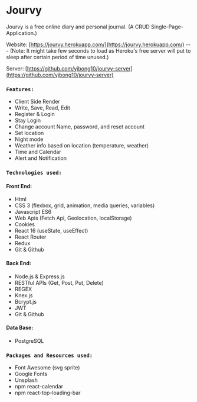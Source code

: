 # Jourvy

Jourvy is a free online diary and personal journal. (A CRUD Single-Page-Application.)

Website: [https://jourvy.herokuapp.com/](https://jourvy.herokuapp.com/) ---
(Note: It might take few seconds to load as Heroku's free server will put to sleep after certain period of time unused.)

Server: [https://github.com/yjbong10/jourvy-server](https://github.com/yjbong10/jourvy-server)

### `Features:`
* Client Side Render
* Write, Save, Read, Edit
* Register & Login
* Stay Login
* Change account Name, password, and reset account
* Set location
* Night mode
* Weather info based on location (temperature, weather)
* Time and Calendar
* Alert and Notification 

### `Technologies used:`
#### Front End:
* Html
* CSS 3 (flexbox, grid, animation, media queries, variables)
* Javascript ES6
* Web Apis (Fetch Api, Geolocation, localStorage)
* Cookies
* React 16 (useState, useEffect)
* React Router
* Redux
* Git & Github

#### Back End:
* Node.js & Express.js
* RESTful APIs (Get, Post, Put, Delete)
* REGEX
* Knex.js
* Bcrypt.js
* JWT
* Git & Github

#### Data Base:
* PostgreSQL

### `Packages and Resources used:`
* Font Awesome (svg sprite)
* Google Fonts
* Unsplash
* npm react-calendar
* npm react-top-loading-bar
